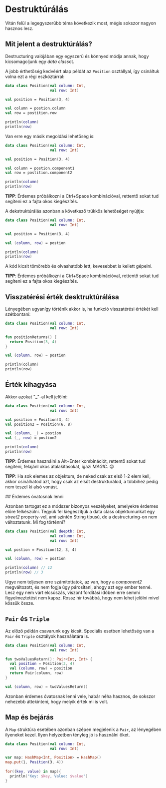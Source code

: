 # Destruktúrálás

Vitán felül a legegyszerűbb téma következik most, mégis sokszor nagyon hasznos lesz.

## Mit jelent a destruktúrálás?

Destructuring valójában egy egyszerű és könnyed módja annak, hogy kicsomagoljunk egy *data class*ot. 

A jobb érthetőség kedvéért alap példát az `Position` osztállyal, így csináltuk volna ezt a régi eszköztárral:
```kotlin
data class Position(val column: Int,
                    val row: Int)

val position = Position(3, 4)

val column = postion.column
val row = postition.row

println(column)
println(row)
```

Van erre egy másik megoldási lehetőség is:
```kotlin
data class Position(val column: Int,
                    val row: Int)

val position = Position(3, 4)

val column = postion.component1
val row = postition.component2

println(column)
println(row)
```

**TIPP**: Érdemes próbálkozni a Ctrl+Space kombinációval, rettentő sokat tud segíteni ez a fajta okos kiegészítés.

A dekstruktúrálás azonban a következő trükkös lehetőséget nyújtja:
```kotlin
data class Position(val column: Int,
                    val row: Int)

val position = Position(3, 4)

val (column, row) = postion

println(column)
println(row)
```

A kód kicsit tömörebb és olvashatóbb lett, kevesebbet is kellett gépelni.

**TIPP**: Érdemes próbálkozni a Ctrl+Space kombinációval, rettentő sokat tud segíteni ez a fajta okos kiegészítés.

## Visszatérési érték desktruktúrálása

Lényegében ugyanígy történik akkor is, ha funkció visszatérési értékét kell szétbontani:

```kotlin
data class Position(val column: Int,
                    val row: Int)

fun positionReturns() {
  return Position(3, 4)
} 

val (column, row) = postion

println(column)
println(row)
```

## Érték kihagyása

Akkor azokat "_"-al kell jelölni:

```kotlin
data class Position(val column: Int,
                    val row: Int)

val position = Position(3, 4)
val position2 = Position(6, 8)

val (column, _) = postion
val (_, row) = postion2

println(column)
println(row)
```

**TIPP**: Érdemes használni a Alt+Enter kombinációt, rettentő sokat tud segíteni, felajánl okos átalakításokat, igazi *MAGIC*. 😍

**TIPP**: Ha sok elemes az objektum, de neked csak az első 1-2 elem kell, akkor csinálhatod azt, hogy csak az elsőt destrukturálod, a többihez pedig nem teszel ki alsó vonást.

## Érdemes óvatosnak lenni

Azonban tartogat ez a módszer bizonyos veszélyeket, amelyekre érdemes előre felkészülni. Tegyük fel kiegészítjük a data class objektumunkat egy *street2* property-vel, ami szintén String típusú, de a destructuring-on nem változtatunk. Mi fog történni?

```kotlin
data class Position(val deepth: Int,
                    val column: Int,
                    val row: Int)

val postion = Position(12, 3, 4)

val (column, row) = postion

println(column) // 12
println(row) // 3
```

Ugye nem teljesen erre számítottatok, az van, hogy a *component2* megváltozott, és nem fogja úgy párosítani, ahogy azt egy ember tenné. Lesz egy nem várt elcsúszás, viszont fordítási időben erre semmi figyelmeztetést nem kapsz. Rossz hír továbbá, hogy nem lehet jelölni mivel kössük össze.

## `Pair` és `Triple`

Az előző példán csavarunk egy kicsit. Speciális esetben lehetőség van a `Pair` és `Triple` osztályok használatára is.

```kotlin
data class Position(val column: Int,
                    val row: Int)

fun twoValuesReturn(): Pair<Int, Int> {
  val position = Position(3, 4)
  val (column, row) = position
  return Pair(column, row)
}

val (column, row) = twoValuesReturn()
```

Azonban érdemes óvatosnak lenni vele, habár néha hasznos, de sokszor nehezebb áttekinteni, hogy melyik érték mi is volt.

## Map és bejárás

A `Map` struktúra esetében azonban szépen megjelenik a `Pair`, az lényegében ilyeneket kezel. Ilyen helyzetben tényleg jó is használni őket.

```kotlin
data class Position(val column: Int,
                    val row: Int)

var map: HashMap<Int, Position> = HashMap()
map.put(1, Position(3, 4))
 
for((key, value) in map){
  println("Key: $key, Value: $value")
}
```
